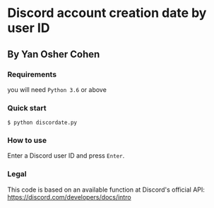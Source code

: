 # Discord account creation date by user ID
## By Yan Osher Cohen

### Requirements
you will need `Python 3.6` or above  

### Quick start
```
$ python discordate.py
```

### How to use
Enter a Discord user ID and press `Enter`.

### Legal
This code is based on an available function at Discord's official API:
https://discord.com/developers/docs/intro
